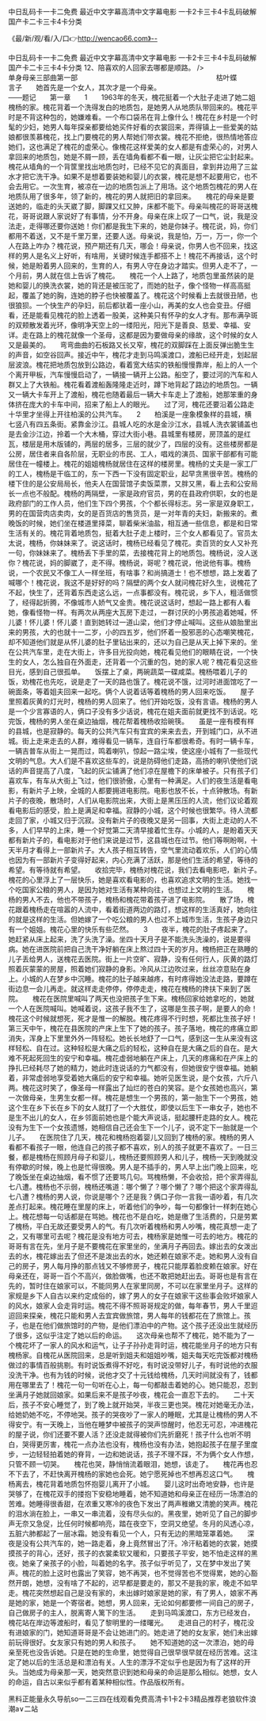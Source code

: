 中日乱码卡一卡二免费
最近中文字幕高清中文字幕电影
一卡2卡三卡4卡乱码破解
国产卡二卡三卡4卡分类


《最/新/观/看/入/口👉http://wencao66.com》--

中日乱码卡一卡二免费
最近中文字幕高清中文字幕电影
一卡2卡三卡4卡乱码破解
国产卡二卡三卡4卡分类
	12、陪喜欢的人回家去哪都是顺路。
/>　　　　　　　　　　　　　　　　单身母亲三部曲第一部　　　　　　　　　　　　　　　　　　　　枯叶蝶　　　　　　　　　　　　　　　　　　　　　　　　　　　　　　言子　　她首先是一个女人，其次才是一个母亲。　　　　　　　　　　　　　　　　　　　　　——题记　　第一章　　1　　1963年的冬天，槐花挺着一个大肚子走进了她二姐槐杨的家。槐花背着一个洗得发白的地质包，是她男人从地质队带回来的。槐花平时是不背这种包的，她嫌难看。一个布口袋吊在背上像什么！槐花在乡村是一个时髦的少妇，她男人每年探亲都要给她买件好看的衣裳回来，弄得镇上一些爱美的姑娘都很羡慕槐花，找上门要槐花的男人帮她们带衣裳。槐花不拒绝，很热情地答应她们，这也满足了槐花的虚荣心。像槐花这样爱美的女人都是有虚荣心的，对男人拿回来的地质包，她是不屑一顾，丢在墙角看都不看一眼，让灰尘把它尘封起来。槐花从墙角的一个背筐里找出地质包时，已经不见它的真面目，拿到井边用了三盆水才把它洗干净。如果不是想着要装她和婴儿的衣裳，槐花是想不起要用它，也不会去用它。一次生育，被凉在一边的地质包派上了用场。这个地质包槐花的男人在地质队用了很多年，领了新的，槐花的男人就把旧的拿回来。　　槐花的母亲是要送她的，临走的头天崴了脚，脚踝又红又肿，床都不能下。母亲叫槐花的哥哥送槐花，哥哥说跟人家说好了有事情，分不开身。母亲在床上叹了一口气，说，我是没法走，走得哪还要你送她！你们都是我生下来的，她是你妹子。槐花说，妈，你们都用不着送，又不是千里万里，还要人送。母亲说，我是怕，万一，万一，你一个人在路上咋办？槐花说，预产期还有几天，哪会！母亲说，你男人也不回来，找这样的男人是名义上好听，有啥用，关键时候连手都搭不上！槐花不再接话，这个时候，她是盼着男人回来的，生育的人，有男人守在身边才踏实。但男人走不了，一个月前，男人就在信上告诉了槐花。　　槐花一个人上路了，地质包里虽然装的是她和婴儿的换洗衣裳，她的背还是被压驼了，而她的肚子，像个怪物一样高高挺起，覆盖了她的胸，连她的脖子也快被覆盖了。槐花这个时候看上去就很丑陋，也很狼狈。一个快生产的孕妇，前后都驮着一座小山，再美的女人也会变丑。仔细看，还是能看见槐花的脸上透着一股美，这种美只有怀孕的女人才有。那布满孕斑的双颊散发着光环，像明净天空上的一缕阳光，阳光下是善良、慈爱、幸福、安详。走在路上的槐花就像一个圣母，这都是因为要做母亲的缘故，这个时候的女人又是最美的。　　弯弯曲曲的石板路又长又窄，槐花的双脚踩在上面反弹出脆生生的声音，如空谷回声。接近中午，槐花才走到马鸣溪渡口，渡船已经开走，划起层层波浪。槐花把地质包放到公路边，看着宽大结实的铁船慢慢靠岸，船上的人一个个离开甲板，汽车慢慢启动了，一辆接一辆开上公路。船空了，要过河的汽车和人群又上了大铁船。槐花看着渡船轰隆隆走近时，蹲下地背起了路边的地质包。一辆又一辆大卡车开上了渡船，槐花也随着最后一辆大卡车走上了渡船，她那笨重的身体挤在庞大的卡车中间，招来了船上人的眼光。　　过了河，槐花还要沿着公路走十华里才坐得上开往柏溪的公共汽车。　　2　　柏溪是一座象模象样的县城，横七竖八有四五条街。紧靠金沙江。县城人吃的水是金沙江水，县城人洗衣裳铺盖也是去金沙江边，拎着一个大木桶，穿过大街小巷。县城里有楼房，房顶盖的是红瓦，楼层是用木版铺的，两层的居多，三层的就少了，四层的没有。这些楼房都是公房，居住者来自各阶层，无职业的市民、工人，唱戏的演员、国家干部都有可能居住在一幢楼上。槐花的姐姐槐杨就居住在这样的楼房里。槐杨的丈夫是一家工厂的工人，槐杨是干临工的，东一下西一下没有固定职业，起早贪黑很辛苦。槐杨的楼下住的是公安局局长，他夫人在国营馆子卖饭菜票，又胖又黑，看上去和公安局长一点也不般配。槐杨的两隔壁，一家是政府官员，男的在县政府供职，女的也是政府部门的工作人员，他们生下四个男孩，个个都长得标志。另一家是双身职工，男的在国营肉店卖肉，女的是百货店的售货员，是一对年青的夫妇，新搬来的。煮晚饭的时候，她们坐在楼道里择菜，聊着柴米油盐，相互通一些信息，都是和日常生活有关的。槐花背着地质包，挺着大肚子走上楼时，三个女人都看见了。官员太太说，槐杨，你妹妹来了。说这话时，槐杨已经看见了槐花。卖百货的女人又补充一句，你妹妹来了。槐杨丢下手里的菜，去接槐花背上的地质包。槐杨说，没人送你？槐花说，妈的脚崴了，走不得。槐杨说，哥呢？槐花说，他说他有事。槐杨说，一个农民又不像工人一样坐班，有啥事？和尚搞道士！也不想想，路上发着了喊哪个！槐花说，我这不是好好的吗？隔壁的两个女人就问槐花好久生，说槐花了不起，快生了，还背着东西走这么远，一点事都没有。槐花说，乡下人，粗活做惯了，经得起折腾，不像城市人娇气又金贵。槐花说这话时，想起一路上都有人看她，像看怪物一样。有两次从两座大瓦房下走过，一群讨厌的小男孩追着她喊，怀儿婆！怀儿婆！怀儿婆！直到她转过一道山梁，他们才停止喊叫。这些从娘胎里出来的男孩，大的也就十一二岁，小的四五岁，他们怀着一股邪恶的心态嘲笑槐花，却不知道他们就是从怀儿婆的肚子里钻出来的，还以为自己是从天上掉下来的。坐在公共汽车里，走在大街上，许多目光投向她，槐花看见他们的眼睛在说，一个快生的女人，怎么独自在外面走，还背着一个沉重的包，她的家人呢？槐花看见这些目光，感到自己很孤单。　　饭摆上了桌，两碗蔬菜一碟咸菜。槐杨喂着儿子的饭，劝槐花也先吃，说是走了一天的路也饿了。槐花说不饿，过河时进面馆吃了一碗面条，等着姐夫回来一起吃。俩个人说着话等着槐杨的男人回来吃饭。　　屋子里照着灰黄的灯光时，槐杨的男人回来了。他们开始吃饭，没有言语。槐杨的男人是一个少言寡语的人，俩口子没有多少话说，槐花在姐夫面前就更找不到话说。吃完饭，槐杨的男人坐在桌边抽烟，槐花帮着槐杨收拾碗筷。　　虽是一座有模有样的县城，也是寂静的。每天的公共汽车只有宜宾的来来去去，开到城门口，从不进城。街上走来走去的人群，难得看见一辆车，连自行车都很希奇。有时一辆卡车，一辆吉普车从街上一晃而过，鸣着喇叭，惊起一路尘埃，使这座小城有了一些现代文明的气息。大人们是不喜欢这些车的，说是防碍他们走路，高扬的喇叭使他们说话的声音提高了八度，飞起的灰尘铺满了他们凉在屋檐下的床单被子。只有孩子们喜欢车，有车从大街上飞过，他们很骄傲，心里有一种满足。人们的夜生活是看电影，有新片子上映，全城的人都要拥进电影院。电影也放不长，十点钟散场。有新片子的夜晚，散场时，人们从电影院出来，大街上是黑压压的人流，他们议论着观看电影后的感受，脸上是满足和幸福。寂静的小城，这个时候也很繁华。待人流都走回了家，小城又归于沉寂。没有新片子的夜晚又是另一回事，大街上走动的人不多，人们早早的上床，睡一个好觉第二天清早接着忙生存。小城的人，是盼着天天都有新片子的，看电影对于他们来说是过节，这县城也在过节。他们等啊盼啊，十天半月才看得上一部新片子。大人孩子相互转告，空气里流动着欢乐，人们的心情也因为有一部新片子变得好起来，内心充满了活跃，那是他们生活的希望，等待的希望。有等待就有希望。　　收拾完毕，槐杨对槐花说，我们去看电影吧，新片子。　　槐花的心里浮上了一层快乐，她是喜欢看电影的，也喜欢追求文明的生活。她找一个吃国家公粮的男人，是因为她对生活有某种向往，也想过上文明的生活。　　槐杨的男人不去，他也不带孩子，槐杨和槐花带着孩子进了电影院。　　散了场，槐花跟着槐杨走在喧嚣的人流中，看着街道两边的路灯，想这样的生活真好，她向往的就是这样的生活。但她嫁了一个吃公粮的男人也过不上城市生活，生孩子身边只有一个姐姐。槐花心里的快乐有些茫然。　　3　　夜半，槐花的肚子疼起来了。她赶紧从床上起来，洗了头洗了澡。坐四十天月子是不能洗头洗澡的，说是要得病。她在进医院前把自己洗干净好躺在床上熬过四十天的岁月。槐杨把正在熟睡的儿子丢给男人，送槐花去医院。街上一片空旷、寂静，没有任何行人，灰黄的路灯照着灰蒙蒙的房屋，照着她们寂静的身影。冷风从江边吹过来，丝丝凉意贴在身上。小城的人在梦乡中沉睡。槐花的肚子越来越疼，有时疼得她没法走路，要蹲在街边息一会儿再走。就这样走走停停，停停走走，槐花在槐杨的搀扶下来到了医院。　　槐花在医院里喊叫了两天也没把孩子生下来。槐杨回家给她拿吃的，她就一个人在医院喊叫。她喊着说，这孩子我不生了，这哪是生孩子啊，是要人的命！槐花这个时候就想死，死才是惟一的解脱。槐花疼得不行时想，死都比生孩子好！第三天中午，槐花在县医院的产床上生下了她的孩子。孩子落地，槐花的疼痛立即消失，浑身上下里里外外一阵轻松。她长长地舒了一口气，感到这一生从来没有这样轻松、自在过。这种轻松是大痛之后的轻松，这种自在是大痛之后的自在。是大难不死起死回生的安宁和幸福。槐花虚弱地躺在产床上，几天的疼痛和在产床上的挣扎已经耗尽了她的精力，她此时连说话的力气都没有，但她很安宁很幸福。她躺着，非常虚弱地享受着她大痛后的安宁和幸福。她听见医生说，是个女孩，六斤八两。槐花这时笑了，像圣母一样露出了灿烂的苍白的笑容。是个女孩她也高兴，第一次做母亲，生男生女都一样。槐花是想生一个男孩的，第一胎生下一个男孩，她这个生在乡下长在乡下的女人就打了一个大胜仗，即使以后生下一串女子，她也不是生不出儿的女人，在乡邻面前她也是个能大声说话，挺起腰杆走路的女人。槐花没有为生下一个女孩遗憾，她相信自己还会生下一个儿子，说不定下一胎就是一个儿子。　　在医院住了几天，槐花和槐杨抱着婴儿又回到了槐杨的家。槐杨的男人看都不看孩子一眼，他连自己的孩子都不喜欢，别人的孩子就更不喜欢了。一日三餐，都是槐杨在照顾月母子和婴儿，槐杨还要照顾男人和儿子，槐杨一天到晚就没有停歇的时候，晚上也是忙得很晚。男人是不插手的，男人早上出门晚上回来，吃了晚饭坐在桌边抽烟，看不惯了还要骂几句。骂槐杨懒，不会收拾，把个家弄得乱七八遭。槐杨也不示弱，槐杨还嘴道：哪个懒了？哪个懒了？哪个把这个家弄得乱七八遭？槐杨的男人说，你说是哪个？还是我？俩口子你一言我一语吵着，有几次差点打起来。槐花睡在里屋的床上，听着他们的争吵，每一句都像针一样刺在她心上。槐花想每一句话都是在骂她。槐花也不是白吃，她是缴了生活费的，只是劳累了槐杨，平白无故还要受男人的气。有几次听着槐杨和男人吵嘴，槐花真想一走了之，又有哪里可去呢？槐花是没有地方可去，槐杨家是她惟一可去的地方。槐花的哥哥有言在先，坐月子是不要槐花在家里坐的，坐满月子再回去。嫁出去的女泼出去的水，槐花嫁出去了但还不是泼出去的水，她还赖在娘家不走。她和男人没有自己的房子，男人每月挣的那点钱又不够修房子，槐花只能厚着脸皮赖在娘家。好在母亲还在，哥哥一百个不高兴，做脸做嘴，也还不敢把她赶出去。哥哥也是有言在先的，暂时住在娘家可以，不能同男人在家里同房，不可以在家里坐月子。这样的家规是乡下人自古以来约定成俗的，嫁了男人的女子在娘家干这些事会败坏娘家人的风水，娘家人会走背时运。槐花不得不照哥哥规定的做，每年春节，男人千里迢迢回来探亲，槐花只能和男人去宜宾做旅馆，男人每年的钱都花在了旅馆上。孩子，也是在他们做旅馆时的产物，是他们漂泊中的产物。这个孩子还没出生就经历了很多，这似乎注定了她以后的命运。　　这次母亲也帮不了槐花，她不能为了一个槐花坏了一家人的风水和运气，让子子孙孙走背时运，槐花能坐月子的地方只有槐杨家。自槐花从医院回来，总是听到姐夫和姐姐吵嘴，姐夫每天吃完饭都对槐杨做过的事情百般挑剔。有时说饭煮得不好吃，有时说没带好儿子，有时说他的衣服没洗干净。也有为钱的时候，说他才交了十元钱给槐杨，几天时间就没有了，钱都用在哪里去了！槐花一句一句听在心上，每一句都敲击着她的心。她只能忍，忍到坐满月子她就回娘家。如果后来不是孩子吵夜，槐花会一直忍下去的。　　二十天后，孩子不安心睡觉了，到了晚上就开始哭，半夜三更也哭。槐花对她毫无办法，给她奶她不吃，不停地哭。孩子的哭夜吵了一家人的睡眠，尤其是让槐杨的男人不得安宁。有一天晚上，当他在睡梦中被孩子的哭声惊醒时，他忍无可忍，冲进槐花的屋子说，你们还要不要人活？还没走就得被你们先折磨死！孩子什么也听不明白，哭得更厉害，槐花一点办法也没有，槐杨也没有办法，她抱起孩子在屋子里度步，一边轻轻拍着她的脊背，一边和她说话，孩子不理不踩，不为俩个女人作想，只管不顾一切哭。　　槐花也哭，静悄悄流着眼泪，她想，该走了。　　槐花再也忍不下去了，不赶快离开槐杨的家她也会死。她宁愿死掉也不想再忍这口气。　　槐杨离去，槐花背着地质包怀抱婴儿离开了小城。　　婴儿这时出奇地安静，也许是哭够了，在槐花双手的搂抱下安稳地睡着，她不知道她和母亲正在经历一场漂泊的苦难。她睡得很香甜，在浓重又寒冷的夜色下发出了两声稚嫩又清脆的笑声。槐花的泪水淌在脸上，一串又一串流着，没有尽头似的。黑夜里，她听见了自己的脚步声无奈又急促，比任何时候都响亮，踏在夜空下，空洞又绝望。冬月的风透心凉，五脏六肺都起了一层冰霜。她没有看见一个人，只有无边的黑暗笼罩着她。　　深夜是没有公共汽车的，她一路走着，身上竟然冒出了汗。冷汗粘着她的衣裳，她摸摸孩子的背心，还好，孩子的衣裳柔软又暖和，只要孩子平安，她不怕走这样的黑夜。她亲了亲孩子的小脸，叫着她的名字。孩子似乎听见了，又在梦中发出了笑声。槐花的脸上这时也露出了笑容，她不再哭，也不觉得苦也不觉得累，她的心豁然开朗，她想，没有啥了不起的，迟早都是要走的，那又不是我的家，晚走不如早走。槐花突然想起自己是没有家的，未出嫁时娘家是她的家，有了男人，娘家不再是她的家，她是一个寄宿者。她想，男人回来，无论如何都要修一间自己的房子，自己做房子的主人，脱离寄人篱下的生活。　　走到马鸣溪渡口，东方已经发白，槐花站在岸边等渡船时，看见了黎明里的一缕曙光。　　走进自己的村子，槐花没有进娘家的门，她知道哥哥是不会让她进门的。她走进了她的女友家，她们未出嫁前玩得很好。女友家只有她的男人和孩子。　　她不知道她的这一次漂泊，她的母亲至死也没告诉她。只是在她的生命里，她觉得自己很早很早就在经历苦难。这注定了她以后的生活总是和漂泊有关。人生的漂浮不定似乎也是因为有了这样的开头。当她成为母亲那一天，她突然意识到她和母亲的命运是那么相似。她想，女人的命运，自古以来似乎都有着某种相似性。作品版权所有。





黑料正能量永久导航so一二三四在线观看免费高清卡1卡2卡3精品推荐老狼软件浪潮a∨二站
